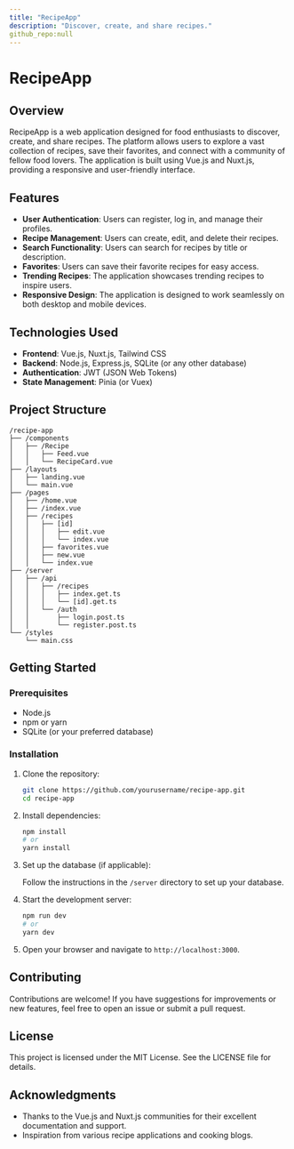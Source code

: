 ```yaml
---
title: "RecipeApp"
description: "Discover, create, and share recipes."
github_repo:null
---
```

# RecipeApp

## Overview

RecipeApp is a web application designed for food enthusiasts to discover, create, and share recipes. The platform allows users to explore a vast collection of recipes, save their favorites, and connect with a community of fellow food lovers. The application is built using Vue.js and Nuxt.js, providing a responsive and user-friendly interface.

## Features

- **User Authentication**: Users can register, log in, and manage their profiles.
- **Recipe Management**: Users can create, edit, and delete their recipes.
- **Search Functionality**: Users can search for recipes by title or description.
- **Favorites**: Users can save their favorite recipes for easy access.
- **Trending Recipes**: The application showcases trending recipes to inspire users.
- **Responsive Design**: The application is designed to work seamlessly on both desktop and mobile devices.

## Technologies Used

- **Frontend**: Vue.js, Nuxt.js, Tailwind CSS
- **Backend**: Node.js, Express.js, SQLite (or any other database)
- **Authentication**: JWT (JSON Web Tokens)
- **State Management**: Pinia (or Vuex)

## Project Structure

```
/recipe-app
├── /components
│   ├── /Recipe
│   │   ├── Feed.vue
│   │   └── RecipeCard.vue
├── /layouts
│   ├── landing.vue
│   └── main.vue
├── /pages
│   ├── /home.vue
│   ├── /index.vue
│   ├── /recipes
│   │   ├── [id]
│   │   │   ├── edit.vue
│   │   │   └── index.vue
│   │   ├── favorites.vue
│   │   ├── new.vue
│   │   └── index.vue
├── /server
│   ├── /api
│   │   ├── /recipes
│   │   │   ├── index.get.ts
│   │   │   └── [id].get.ts
│   │   └── /auth
│   │       ├── login.post.ts
│   │       └── register.post.ts
└── /styles
    └── main.css
```


## Getting Started

### Prerequisites

- Node.js
- npm or yarn
- SQLite (or your preferred database)

### Installation

1. Clone the repository:

   ```bash
   git clone https://github.com/yourusername/recipe-app.git
   cd recipe-app
   ```

2. Install dependencies:

   ```bash
   npm install
   # or
   yarn install
   ```

3. Set up the database (if applicable):

   Follow the instructions in the `/server` directory to set up your database.

4. Start the development server:

   ```bash
   npm run dev
   # or
   yarn dev
   ```

5. Open your browser and navigate to `http://localhost:3000`.

## Contributing

Contributions are welcome! If you have suggestions for improvements or new features, feel free to open an issue or submit a pull request.

## License

This project is licensed under the MIT License. See the LICENSE file for details.

## Acknowledgments

- Thanks to the Vue.js and Nuxt.js communities for their excellent documentation and support.
- Inspiration from various recipe applications and cooking blogs.